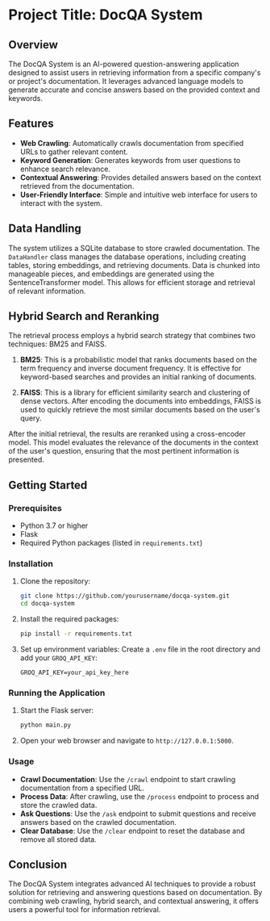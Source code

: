 # Project Title: DocQA System

## Overview
The DocQA System is an AI-powered question-answering application designed to assist users in retrieving information from a specific company's or project's documentation. It leverages advanced language models to generate accurate and concise answers based on the provided context and keywords.

## Features
- **Web Crawling**: Automatically crawls documentation from specified URLs to gather relevant content.
- **Keyword Generation**: Generates keywords from user questions to enhance search relevance.
- **Contextual Answering**: Provides detailed answers based on the context retrieved from the documentation.
- **User-Friendly Interface**: Simple and intuitive web interface for users to interact with the system.

## Data Handling
The system utilizes a SQLite database to store crawled documentation. The `DataHandler` class manages the database operations, including creating tables, storing embeddings, and retrieving documents. Data is chunked into manageable pieces, and embeddings are generated using the SentenceTransformer model. This allows for efficient storage and retrieval of relevant information.

## Hybrid Search and Reranking
The retrieval process employs a hybrid search strategy that combines two techniques: BM25 and FAISS. 

1. **BM25**: This is a probabilistic model that ranks documents based on the term frequency and inverse document frequency. It is effective for keyword-based searches and provides an initial ranking of documents.

2. **FAISS**: This is a library for efficient similarity search and clustering of dense vectors. After encoding the documents into embeddings, FAISS is used to quickly retrieve the most similar documents based on the user's query.

After the initial retrieval, the results are reranked using a cross-encoder model. This model evaluates the relevance of the documents in the context of the user's question, ensuring that the most pertinent information is presented.

## Getting Started

### Prerequisites
- Python 3.7 or higher
- Flask
- Required Python packages (listed in `requirements.txt`)

### Installation
1. Clone the repository:
   ```bash
   git clone https://github.com/yourusername/docqa-system.git
   cd docqa-system
   ```

2. Install the required packages:
   ```bash
   pip install -r requirements.txt
   ```

3. Set up environment variables:
   Create a `.env` file in the root directory and add your `GROQ_API_KEY`:
   ```
   GROQ_API_KEY=your_api_key_here
   ```

### Running the Application
1. Start the Flask server:
   ```bash
   python main.py
   ```

2. Open your web browser and navigate to `http://127.0.0.1:5000`.

### Usage
- **Crawl Documentation**: Use the `/crawl` endpoint to start crawling documentation from a specified URL.
- **Process Data**: After crawling, use the `/process` endpoint to process and store the crawled data.
- **Ask Questions**: Use the `/ask` endpoint to submit questions and receive answers based on the crawled documentation.
- **Clear Database**: Use the `/clear` endpoint to reset the database and remove all stored data.

## Conclusion
The DocQA System integrates advanced AI techniques to provide a robust solution for retrieving and answering questions based on documentation. By combining web crawling, hybrid search, and contextual answering, it offers users a powerful tool for information retrieval.



